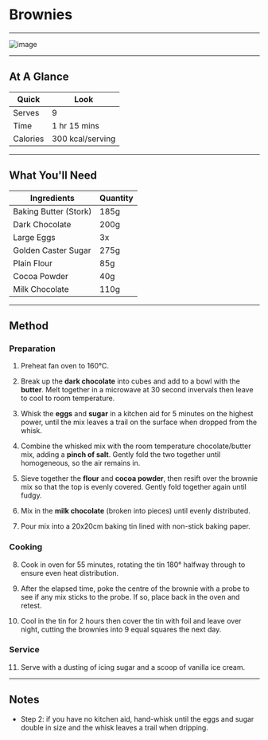 # Brownies

---

![image](https://drive.google.com/uc?export=view&id=1ZMGbxDygVUe7C-VPonhvnx2Rjds4PsC5)

---

## At A Glance

Quick | Look
-- | --
Serves | 9
Time | 1 hr 15 mins 
Calories | 300 kcal/serving

---

## What You'll Need

Ingredients | Quantity
-- | --
Baking Butter (Stork) | 185g
Dark Chocolate | 200g
Large Eggs | 3x
Golden Caster Sugar | 275g
Plain Flour | 85g
Cocoa Powder | 40g
Milk Chocolate | 110g

---

## Method

### **Preparation**

1. Preheat fan oven to 160°C.

2. Break up the **dark chocolate** into cubes and add to a bowl with the **butter**. Melt together in a microwave at 30 second invervals then leave to cool to room temperature.

3. Whisk the **eggs** and **sugar** in a kitchen aid for 5 minutes on the highest power, until the mix leaves a trail on the surface when dropped from the whisk.

4. Combine the whisked mix with the room temperature chocolate/butter mix, adding a **pinch of salt**. Gently fold the two together until homogeneous, so the air remains in.

5. Sieve together the **flour** and **cocoa powder**, then resift over the brownie mix so that the top is evenly covered. Gently fold together again until fudgy.

6. Mix in the **milk chocolate** (broken into pieces) until evenly distributed.

7. Pour mix into a 20x20cm baking tin lined with non-stick baking paper.

### **Cooking**

8. Cook in oven for 55 minutes, rotating the tin 180° halfway through to ensure even heat distribution.

9. After the elapsed time, poke the centre of the brownie with a probe to see if any mix sticks to the probe. If so, place back in the oven and retest.

10. Cool in the tin for 2 hours then cover the tin with foil and leave over night, cutting the brownies into 9 equal squares the next day.

### **Service**

11. Serve with a dusting of icing sugar and a scoop of vanilla ice cream.

---

## Notes

- Step 2: if you have no kitchen aid, hand-whisk until the eggs and sugar double in size and the whisk leaves a trail when dripping.